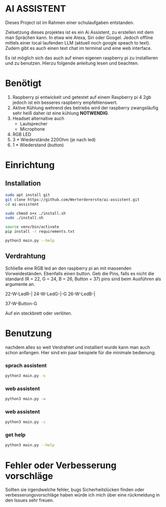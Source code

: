 # AI ASSISTENT

Dieses Project ist im Rahmen einer schulaufgaben entstanden.

Zielsetzung dieses projektes ist es ein Ai Assistent, zu erstellen mit dem man Sprächen kann.
In etwa wie Alexa, Siri oder Googel.
Jedoch offline mittels einer local laufenden LLM (aktuell noch google speach to text).
Zudem gibt es auch einen text chat im terminal und eine web interface.


Es ist möglich sich das auch auf einen eigenen raspberry pi zu installieren und zu benutzen.
Hierzu folgende anleitung lesen und beachten.

# Benötigt
1. Raspberry pi
entwickelt und getestet auf einem Raspberry pi 4 2gb
jedoch ist ein besseres raspberry empfehlenswert.
2. Aktive Kühlung
wehrend des betriebs wird der raspberry zwangsläufig sehr heiß daher ist eine kühlung **NOTWENDIG**.
3. Headset
    alternative auch
   - Lautsprecher
   - Microphone
5. RGB LED
6. 3 * Wiederstände 220Ohm (je nach led)
7. 1 * Wiederstand (button)


# Einrichtung
## Installation
```bash
sudo apt install git
git clone https://github.com/Werterdererste/ai-assistent.git
cd ai-assistent

sudo chmod o+x ./install.sh
sudo ./install.sh

source venv/bin/activate
pip install -r requirements.txt

python3 main.py --help
```

## Verdrahtung
Schließe eine RGB led an den raspberry pi an mit massenden Vorweideständen.
Ebenfalls einen button. Geb die Pins, falls es nicht die standard (R = 22, G = 24, B = 26, Button = 37) pins sind  beim Ausführen als argumente an.

22-W-LedR-|
24-W-LedG-|-G
26-W-LedB-|

37-W-Button-G

Auf ein steckbrett oder verlöten.

# Benutzung
nachdem alles so weit Verdrahtet und installiert wurde kann man auch schon anfangen.
Hier sind ein paar beispiele für die minimale bedienung.

### sprach assistent
```bash
python3 main.py -s
```

### web assistent
```bash
python3 main.py -w
```

### web assistent
```bash
python3 main.py -c
```

### get help
```bash
python3 main.py --help
```

# Fehler oder Verbesserung vorschläge
Sollten sie irgendwelche fehler, bugs Sicherheitslücken finden oder verbesserungsvorschläge haben würde ich mich über eine rückmeldung in den Issues sehr freuen. 


